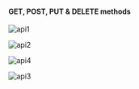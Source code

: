 #### GET, POST, PUT & DELETE methods

![api1](C:\Users\Felipe\Documents\api1.png)

![api2](C:\Users\Felipe\Documents\api2.png)

![api4](C:\Users\Felipe\Documents\api4.png)

![api3](C:\Users\Felipe\Documents\api3.png)


